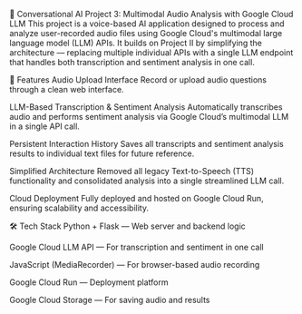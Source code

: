 📢 Conversational AI Project 3: Multimodal Audio Analysis with Google Cloud LLM
This project is a voice-based AI application designed to process and analyze user-recorded audio files using Google Cloud's multimodal large language model (LLM) APIs. It builds on Project II by simplifying the architecture — replacing multiple individual APIs with a single LLM endpoint that handles both transcription and sentiment analysis in one call.

🚀 Features
Audio Upload Interface
Record or upload audio questions through a clean web interface.

LLM-Based Transcription & Sentiment Analysis
Automatically transcribes audio and performs sentiment analysis via Google Cloud’s multimodal LLM in a single API call.

Persistent Interaction History
Saves all transcripts and sentiment analysis results to individual text files for future reference.

Simplified Architecture
Removed all legacy Text-to-Speech (TTS) functionality and consolidated analysis into a single streamlined LLM call.

Cloud Deployment
Fully deployed and hosted on Google Cloud Run, ensuring scalability and accessibility.

🛠 Tech Stack
Python + Flask — Web server and backend logic

Google Cloud LLM API — For transcription and sentiment in one call

JavaScript (MediaRecorder) — For browser-based audio recording

Google Cloud Run — Deployment platform

Google Cloud Storage — For saving audio and results

